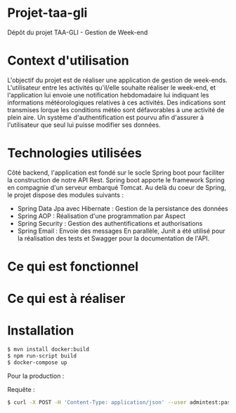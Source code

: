 # Projet-taa-gli
Dépôt du projet TAA-GLI - Gestion de Week-end

# Context d'utilisation
L'objectif du projet est de réaliser une application de gestion de week-ends. L'utilisateur entre les activités qu'il/elle souhaite réaliser le week-end, et l'application lui envoie une notification hebdomadaire lui indiquant les informations météorologiques relatives à ces activités. Des indications sont transmises lorque les conditions météo sont défavorables à une activité de plein aire.
Un système d'authentification est pourvu afin d'assurer à l'utilisateur que seul lui puisse modifier ses données. 

# Technologies utilisées


Côté backend, l'application est fondé sur le socle Spring boot pour faciliter la construction de notre API Rest. Spring boot apporte le framework Spring en compagnie d'un serveur embarqué Tomcat. Au delà du coeur de Spring, le projet dispose des modules suivants : 
 - Spring Data Jpa avec Hibernate : Gestion de la persistance des données
 - Spring AOP : Réalisation d'une programmation par Aspect
 - Spring Security : Gestion des authentifications et authorisations
 - Spring Email : Envoie des messages
En parallèle, Junit a été utilisé pour la réalisation des tests et Swagger pour la documentation de l'API.

# Ce qui est fonctionnel

# Ce qui est à réaliser

# Installation



```sh
$ mvn install docker:build
$ npm run-script build
$ docker-compose up
```

Pour la production : 


Requête :


```sh
$ curl -X POST -H 'Content-Type: application/json' --user admintest:password -i http://localhost:8080/api/admin/addSport --data '{"name":"Belote","environment":"INSIDE"}'
```





